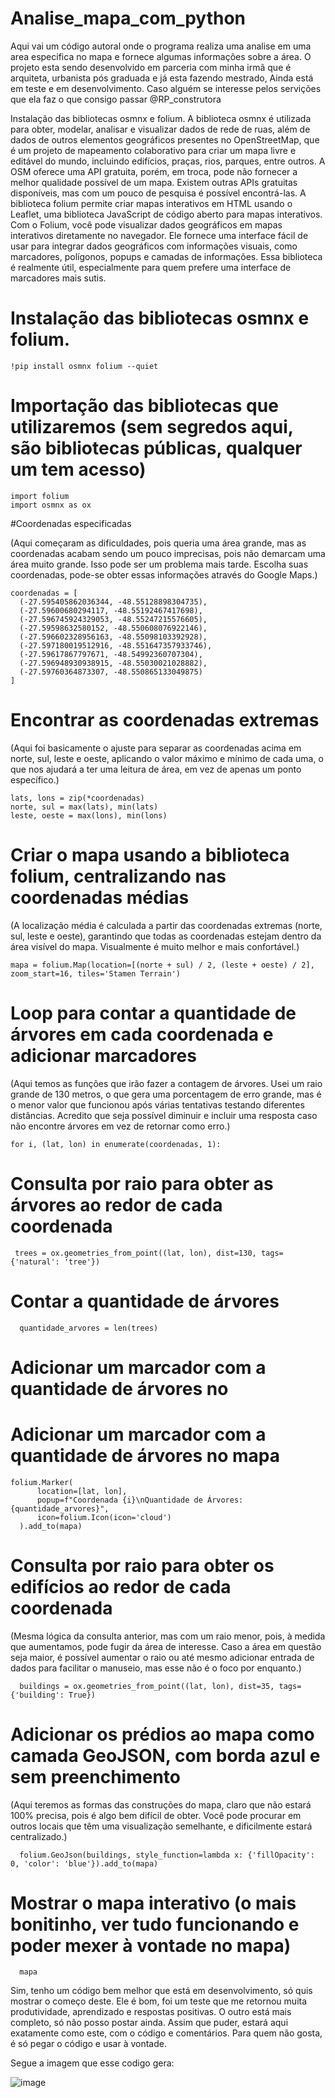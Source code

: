   # Analise_mapa_com_python
  Aqui vai um código autoral onde o programa realiza uma analise em uma area especifica no mapa e fornece algumas informações sobre a área. 
  O projeto esta sendo desenvolvido em parceria com minha irmã que é arquiteta, urbanista pós graduada e já esta fazendo mestrado, Ainda 
  está em teste e em desenvolvimento.
  Caso alguém se interesse pelos servições que ela faz o que consigo passar @RP_construtora
  
  
Instalação das bibliotecas osmnx e folium.
A biblioteca osmnx é utilizada para obter, modelar, analisar e visualizar dados de rede de ruas,
além de dados de outros elementos geográficos presentes no OpenStreetMap, que é um projeto de mapeamento colaborativo
para criar um mapa livre e editável do mundo, incluindo edifícios, praças, rios, parques, entre outros.
A OSM oferece uma API gratuita, porém, em troca, pode não fornecer a melhor qualidade possível de um mapa.
Existem outras APIs gratuitas disponíveis, mas com um pouco de pesquisa é possível encontrá-las.
A biblioteca folium permite criar mapas interativos em HTML usando o Leaflet,
uma biblioteca JavaScript de código aberto para mapas interativos.
Com o Folium, você pode visualizar dados geográficos em mapas interativos diretamente no navegador.
Ele fornece uma interface fácil de usar para integrar dados geográficos com informações visuais, como marcadores, polígonos,
popups e camadas de informações. Essa biblioteca é realmente útil, especialmente para quem prefere uma interface de marcadores mais sutis.
  
  # Instalação das bibliotecas osmnx e folium.
  
    !pip install osmnx folium --quiet
  
  # Importação das bibliotecas que utilizaremos (sem segredos aqui, são bibliotecas públicas, qualquer um tem acesso)
  
    import folium
    import osmnx as ox
  
#Coordenadas especificadas 

(Aqui começaram as dificuldades, pois queria uma área grande, mas as coordenadas acabam sendo um
pouco imprecisas, pois não demarcam uma área muito grande. Isso pode ser um problema mais tarde.
Escolha suas coordenadas, pode-se obter essas informações através do Google Maps.)
  
    coordenadas = [
      (-27.595405862036344, -48.55128898304735),
      (-27.59600680294117, -48.55192467417698),
      (-27.596745924329053, -48.55247215576605),
      (-27.59598632580152, -48.550608076922146),
      (-27.596602328956163, -48.55098103392928),
      (-27.597180019512916, -48.551647357933746),
      (-27.59617867797671, -48.54992360707304),
      (-27.596948930938915, -48.55030021028882),
      (-27.59760364873307, -48.550865133049875)
    ]
  
 # Encontrar as coordenadas extremas 
(Aqui foi basicamente o ajuste para separar as coordenadas acima em norte, sul, leste e oeste,
aplicando o valor máximo e mínimo de cada uma, o que nos ajudará a ter uma leitura de área, em vez de apenas um ponto específico.)

    lats, lons = zip(*coordenadas)   
    norte, sul = max(lats), min(lats)
    leste, oeste = max(lons), min(lons)
  
  # Criar o mapa usando a biblioteca folium, centralizando nas coordenadas médias
(A localização média é calculada a partir das coordenadas extremas (norte, sul, leste e oeste),
garantindo que todas as coordenadas estejam dentro da área visível do mapa. Visualmente é muito melhor e mais confortável.)

    mapa = folium.Map(location=[(norte + sul) / 2, (leste + oeste) / 2], zoom_start=16, tiles='Stamen Terrain')
  
   # Loop para contar a quantidade de árvores em cada coordenada e adicionar marcadores
(Aqui temos as funções que irão fazer a contagem de árvores. Usei um raio grande de 130 metros, o que gera uma porcentagem de erro grande, mas é o menor valor que funcionou após várias tentativas testando diferentes distâncias. Acredito que seja possível diminuir e incluir uma resposta caso não encontre árvores em vez de retornar como erro.)
   
    for i, (lat, lon) in enumerate(coordenadas, 1):
    
# Consulta por raio para obter as árvores ao redor de cada coordenada

     trees = ox.geometries_from_point((lat, lon), dist=130, tags={'natural': 'tree'})
    
# Contar a quantidade de árvores
      quantidade_arvores = len(trees)
  
# Adicionar um marcador com a quantidade de árvores no
# Adicionar um marcador com a quantidade de árvores no mapa
    folium.Marker(
          location=[lat, lon],
          popup=f"Coordenada {i}\nQuantidade de Árvores: {quantidade_arvores}",
          icon=folium.Icon(icon='cloud')
      ).add_to(mapa)
  
# Consulta por raio para obter os edifícios ao redor de cada coordenada
(Mesma lógica da consulta anterior, mas com um raio menor, pois, à medida que aumentamos, pode fugir da área de interesse.
Caso a área em questão seja maior, é possível aumentar o raio ou até mesmo adicionar entrada de dados para facilitar o manuseio,
mas esse não é o foco por enquanto.)

      buildings = ox.geometries_from_point((lat, lon), dist=35, tags={'building': True})
  
# Adicionar os prédios ao mapa como camada GeoJSON, com borda azul e sem preenchimento
(Aqui teremos as formas das construções do mapa, claro que não estará 100% precisa, pois é algo bem difícil de obter.
Você pode procurar em outros locais que têm uma visualização semelhante, e dificilmente estará centralizado.)
      
      folium.GeoJson(buildings, style_function=lambda x: {'fillOpacity': 0, 'color': 'blue'}).add_to(mapa)
  
  # Mostrar o mapa interativo (o mais bonitinho, ver tudo funcionando e poder mexer à vontade no mapa)
      mapa
  
Sim, tenho um código bem melhor que está em desenvolvimento, só quis mostrar o começo deste.
Ele é bom, foi um teste que me retornou muita produtividade, aprendizado e respostas positivas.
O outro está mais completo, só não posso postar ainda. Assim que puder, estará aqui exatamente como este,
com o código e comentários. Para quem não gosta, é só pegar o código e usar à vontade.

  Segue a imagem que esse codigo gera:

  ![image](https://github.com/SraPadilha/Analise_mapa_com_python/assets/110247189/60e3c042-88fd-4855-9181-222e1118f6cf)
